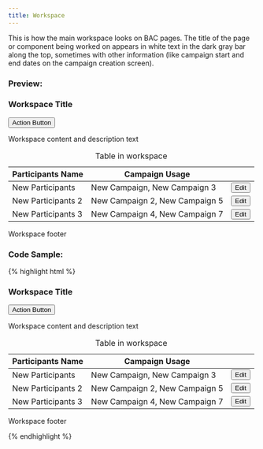 ```yaml
---
title: Workspace
---
```


This is how the main workspace looks on BAC pages. The title of the page or component being worked on appears in white text in the dark gray bar along the top, sometimes with other information (like campaign start and end dates on the campaign creation screen).

### Preview:

<div class="panel panel-default bh--panel">
	<div class="panel-heading clearfix">
		<h3 class="panel-title pull-left">Workspace Title</h3>
		<button type="button" class="btn btn-default pull-right">
			<span class="glyphicon glyphicon-thumbs-up" aria-hidden="true"></span> Action Button
		</button>
	</div>
	<div class="panel-body">
		<p>Workspace content and description text</p>
	</div>
	<table class="table table-responsive">
		<caption>Table in workspace</caption>
		<thead>
			<tr>
				<th>Participants Name</th>
				<th>Campaign Usage</th>
				<th></th>
			</tr>
		</thead>
		<tbody>
			<tr>
				<td>New Participants</td>
				<td>New Campaign, New Campaign 3</td>
				<td>
					<button type="button" class="btn btn-default btn-sm">
						<span class="glyphicon glyphicon-pencil" aria-hidden="true"></span> Edit
					</button>
				</td>
			</tr>
			<tr>
				<td>New Participants 2</td>
				<td>New Campaign 2, New Campaign 5</td>
				<td>
					<button type="button" class="btn btn-default btn-sm">
						<span class="glyphicon glyphicon-pencil" aria-hidden="true"></span> Edit
					</button>
				</td>
			</tr>
			<tr>
				<td>New Participants 3</td>
				<td>New Campaign 4, New Campaign 7</td>
				<td>
					<button type="button" class="btn btn-default btn-sm">
						<span class="glyphicon glyphicon-pencil" aria-hidden="true"></span> Edit
					</button>
				</td>
			</tr>
		</tbody>
	</table>
	<div class="panel-footer">
		<p>Workspace footer</p>
	</div>
</div>

### Code Sample:

{% highlight html %}
<!-- Workspace Module -->
<div class="panel panel-default bh--panel">
	<div class="panel-heading clearfix">
		<h3 class="panel-title pull-left">Workspace Title</h3>
		<button type="button" class="btn btn-default pull-right">
			<span class="glyphicon glyphicon-thumbs-up" aria-hidden="true"></span> Action Button
		</button>
	</div>
	<div class="panel-body">
		<p>Workspace content and description text</p>
	</div>
	<table class="table table-responsive">
		<caption>Table in workspace</caption>
		<thead>
			<tr>
				<th>Participants Name</th>
				<th>Campaign Usage</th>
				<th></th>
			</tr>
		</thead>
		<tbody>
			<tr>
				<td>New Participants</td>
				<td>New Campaign, New Campaign 3</td>
				<td>
					<button type="button" class="btn btn-default btn-sm">
						<span class="glyphicon glyphicon-pencil" aria-hidden="true"></span> Edit
					</button>
				</td>
			</tr>
			<tr>
				<td>New Participants 2</td>
				<td>New Campaign 2, New Campaign 5</td>
				<td>
					<button type="button" class="btn btn-default btn-sm">
						<span class="glyphicon glyphicon-pencil" aria-hidden="true"></span> Edit
					</button>
				</td>
			</tr>
			<tr>
				<td>New Participants 3</td>
				<td>New Campaign 4, New Campaign 7</td>
				<td>
					<button type="button" class="btn btn-default btn-sm">
						<span class="glyphicon glyphicon-pencil" aria-hidden="true"></span> Edit
					</button>
				</td>
			</tr>
		</tbody>
	</table>
	<div class="panel-footer">
		<p>Workspace footer</p>
	</div>
</div>
{% endhighlight %}
